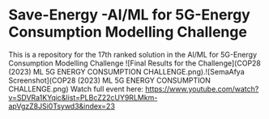# Save-Energy -AI/ML for 5G-Energy Consumption Modelling Challenge

This is a repository for the 17th ranked solution in the AI/ML for 5G-Energy Consumption Modelling Challenge
![Final Results for the Challenge](COP28 (2023) ML 5G ENERGY CONSUMPTION CHALLENGE.png).![SemaAfya Screenshot](COP28 (2023) ML 5G ENERGY CONSUMPTION CHALLENGE.png)   Watch full event here: https://www.youtube.com/watch?v=SDVRa1KYqic&list=PLBcZ22cUY9RLMkm-apVgzZ8JSi0Tsywd3&index=23
